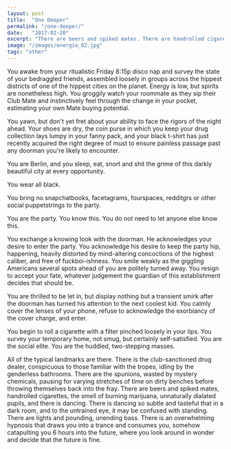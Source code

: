 ```yaml
---
layout: post
title:  "One Deeper"
permalink: "/one-deeper/"
date:   "2017-02-20"
excerpt: "There are beers and spiked mates. There are handrolled cigarettes and the smell of burning marijuana. There are unnaturally dialated pupils, and there is dancing."
image: "/images/energie_02.jpg"
tags: "other"
---
```


You awake from your ritualistic Friday 8:15p disco nap and survey the state of your bedraggled friends, assembled loosely in groups across the hippest districts of one of the hippest cities on the planet. Energy is low, but spirits are nonetheless high. You groggily watch your roommate as they sip their Club Mate and instinctively feel through the change in your pocket, estimating your own Mate buying potential.

You yawn, but don't yet fret about your ability to face the rigors of the night ahead. Your shoes are dry, the coin purse in which you keep your drug collection lays lumpy in your fanny pack, and your black t-shirt has just recently acquired the right degree of must to ensure painless passage past any doorman you're likely to encounter.

You are Berlin, and you sleep, eat, snort and shit the grime of this darkly beautiful city at every opportunity.

You wear all black.

You bring no snapchatbooks, facetagrams, fourspaces, redditgrs or other social puppetstrings to the party.

You are the party. You know this. You do not need to let anyone else know this.

You exchange a knowing look with the doorman. He acknowledges your desire to enter the party. You acknowledge his desire to keep the party hip, happening, heavily distorted by mind-altering concoctions of the highest caliber, and free of fuckboi-ishness. You smile weakly as the giggling Americans several spots ahead of you are politely turned away. You resign to accept your fate, whatever judgement the guardian of this establishment decides that should be.

You are thrilled to be let in, but display nothing but a transient smirk after the doorman has turned his attention to the next coolest kid. You calmly cover the lenses of your phone, refuse to acknowledge the exorbiancy of the cover charge, and enter.

You begin to roll a cigarette with a filter pinched loosely in your lips. You survey your temporary home, not smug, but certainly self-satisfied. You are the social elite. You are the huddled, two-stepping masses.

All of the typical landmarks are there. There is the club-sanctioned drug dealer, conspicuous to those familiar with the tropes, idling by the genderless bathrooms. There are the spunions, wasted by mystery chemicals, pausing for varying stretches of time on dirty benches before throwing themselves back into the fray. There are beers and spiked mates, handrolled cigarettes, the smell of burning marijuana, unnaturally dialated pupils, and there is dancing. There is dancing so subtle and tasteful that in a dark room, and to the untrained eye, it may be confused with standing. There are lights and pounding, unending bass. There is an overwhelming hypnosis that draws you into a trance and consumes you, somehow catapulting you 6 hours into the future, where you look around in wonder and decide that the future is fine.
